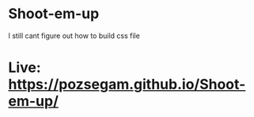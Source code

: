# Shoot-em-up

I still cant figure out how to build css file

# Live: https://pozsegam.github.io/Shoot-em-up/
